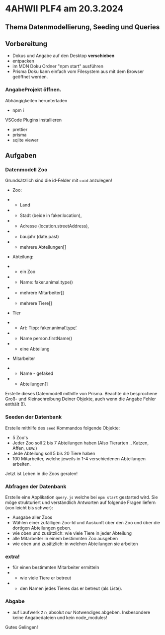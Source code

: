 # 4AHWII PLF4 am 20.3.2024

## Thema Datenmodellierung, Seeding und Queries

## Vorbereitung

-   Dokus und Angabe auf den Desktop **verschieben**
-   entpacken
-   im MDN Doku Ordner "npm start" ausführen
-   Prisma Doku kann einfach vom Filesystem aus mit dem Browser geöffnet werden.

### AngabeProjekt öffnen.

Abhängigkeiten herunterladen

-   npm i

VSCode Plugins installieren

-   prettier
-   prisma
-   sqlite viewer

## Aufgaben

### Datenmodell Zoo

Grundsätzlich sind die id-Felder mit `cuid` anzulegen!

-   Zoo:
-   -   Land
-   -   Stadt (beide in faker.location),
-   -   Adresse (location.streetAddress),
-   -   baujahr (date.past)
-   -   mehrere Abteilungen[]

-   Abteilung:
-   -   ein Zoo
-   -   Name: faker.animal.type()
-   -   mehrere Mitarbeiter[]
-   -   mehrere Tiere[]

-   Tier
-   -   Art: Tipp: faker.animal['type']()
-   -   Name person.firstName()
-   -   eine Abteilung

-   Mitarbeiter
-   -   Name - gefaked
-   -   Abteilungen[]

Erstelle dieses Datenmodell mithilfe von Prisma. Beachte die besprochene Groß-
und Kleinschreibung Deiner Objekte, auch wenn die Angabe Fehler enthält (!).

### Seeden der Datenbank

Erstelle mithilfe des `seed` Kommandos folgende Objekte:

-   5 Zoo's
-   Jeder Zoo soll 2 bis 7 Abteilungen haben (Also Tierarten .. Katzen, Affen,
    usw.)
-   Jede Abteilung soll 5 bis 20 Tiere haben
-   100 Mitarbeiter, welche jeweils in 1-4 verschiedenen Abteilungen arbeiten.

Jetzt ist Leben in die Zoos geraten!

### Abfragen der Datenbank

Erstelle eine Applikation `query.js` welche bei `npm start` gestarted wird. Sie
möge strukturiert und verständlich Antworten auf folgende Fragen liefern (von
leicht bis schwer):

-   Ausgabe aller Zoos
-   Wählen einer zufälligen Zoo-Id und Auskunft über den Zoo und über die
    dortigen Abteilungen geben.
-   wie oben und zusätzlich: wie viele Tiere in jeder Abteilung
-   alle Mitarbeiter in einem bestimmten Zoo ausgeben
-   wie oben und zusätzlich: in welchen Abteilungen sie arbeiten

### extra!

-   für einen bestimmten Mitarbeiter ermitteln
-   -   wie viele Tiere er betreut
-   -   den Namen jedes Tieres das er betreut (als Liste).

### Abgabe

-   auf Laufwerk `Z:\` absolut _nur_ Notwendiges abgeben. Insbesondere keine
    Angabedateien und kein node_modules!

Gutes Gelingen!
